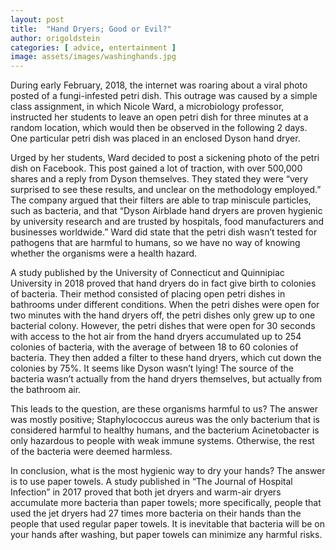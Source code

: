 ```yaml
---
layout: post
title:  "Hand Dryers; Good or Evil?"
author: origoldstein
categories: [ advice, entertainment ]
image: assets/images/washinghands.jpg
---
```

During early February, 2018, the internet was roaring about a viral photo posted of a fungi-infested petri dish. This outrage was caused by a simple class assignment, in which Nicole Ward, a microbiology professor, instructed her students to leave an open petri dish for three minutes at a random location, which would then be observed in the following 2 days. One particular petri dish was placed in an enclosed Dyson hand dryer.

Urged by her students, Ward decided to post a sickening photo of the petri dish on Facebook. This post gained a lot of traction, with over 500,000 shares and a reply from Dyson themselves. They stated they were “very surprised to see these results, and unclear on the methodology employed.” The company argued that their filters are able to trap miniscule particles, such as bacteria, and that “Dyson Airblade hand dryers are proven hygienic by university research and are trusted by hospitals, food manufacturers and businesses worldwide.” Ward did state that the petri dish wasn’t tested for pathogens that are harmful to humans, so we have no way of knowing whether the organisms were a health hazard.

A study published by the University of Connecticut and Quinnipiac University in 2018 proved that hand dryers do in fact give birth to colonies of bacteria. Their method consisted of placing open petri dishes in bathrooms under different conditions. When the petri dishes were open for two minutes with the hand dryers off, the petri dishes only grew up to one bacterial colony. However, the petri dishes that were open for 30 seconds with access to the hot air from the hand dryers accumulated up to 254 colonies of bacteria, with the average of between 18 to 60 colonies of bacteria. They then added a filter to these hand dryers, which cut down the colonies by 75%. It seems like Dyson wasn’t lying! The source of the bacteria wasn’t actually from the hand dryers themselves, but actually from the bathroom air.

This leads to the question, are these organisms harmful to us? The answer was mostly positive; Staphylococcus aureus was the only bacterium that is considered harmful to healthy humans, and the bacterium Acinetobacter is only hazardous to people with weak immune systems. Otherwise, the rest of the bacteria were deemed harmless.

In conclusion, what is the most hygienic way to dry your hands? The answer is to use paper towels. A study published in “The Journal of Hospital Infection” in 2017 proved that both jet dryers and warm-air dryers accumulate more bacteria than paper towels; more specifically, people that used the jet dryers had 27 times more bacteria on their hands than the people that used regular paper towels. It is inevitable that bacteria will be on your hands after washing, but paper towels can minimize any harmful risks.
